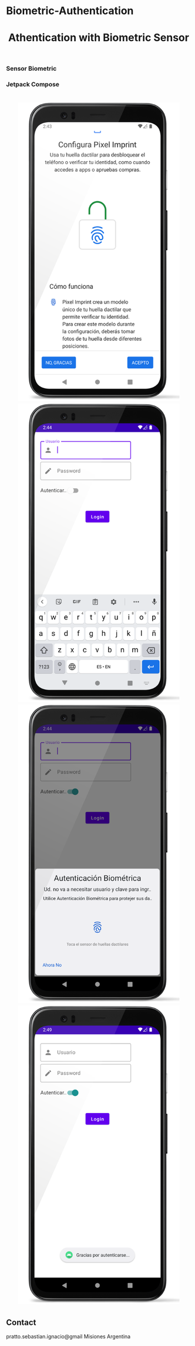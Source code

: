 # Biometric-Authentication
<h1 align="center">
Athentication with Biometric Sensor
<br>
<br>
</h1>

### Sensor Biometric
### Jetpack Compose

<h1 align="center">
    <img src="https://github.com/sebapratto/Biometric-Authentication/blob/master/imageAssets/screen-1.png" width=439 height=812/>
    <br>
    <img src="https://github.com/sebapratto/Biometric-Authentication/blob/master/imageAssets/screen-2.png" width=439 height=812/>
    <br>
    <img src="https://github.com/sebapratto/Biometric-Authentication/blob/master/imageAssets/screen-3.png" width=439 height=812/>
    <br>
    <img src="https://github.com/sebapratto/Biometric-Authentication/blob/master/imageAssets/screen-4.png" width=439 height=812/>
</h1>

## Contact
pratto.sebastian.ignacio@gmail
Misiones Argentina
